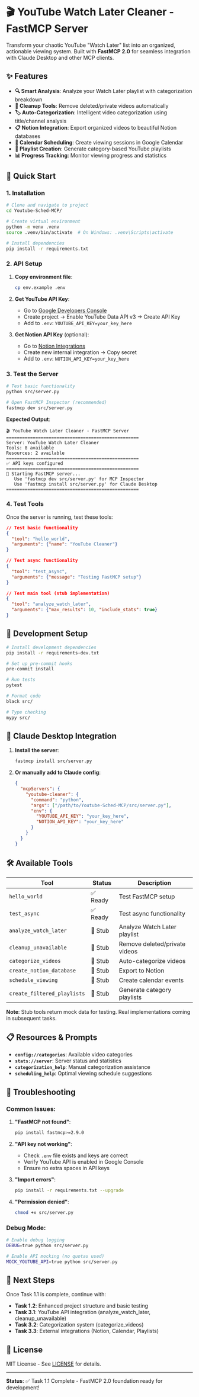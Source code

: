 # 🎬 YouTube Watch Later Cleaner - FastMCP Server

Transform your chaotic YouTube "Watch Later" list into an organized, actionable viewing system. Built with **FastMCP 2.0** for seamless integration with Claude Desktop and other MCP clients.

## ✨ Features

- **🔍 Smart Analysis**: Analyze your Watch Later playlist with categorization breakdown
- **🧹 Cleanup Tools**: Remove deleted/private videos automatically
- **🏷️ Auto-Categorization**: Intelligent video categorization using title/channel analysis
- **📋 Notion Integration**: Export organized videos to beautiful Notion databases
- **📅 Calendar Scheduling**: Create viewing sessions in Google Calendar
- **🎵 Playlist Creation**: Generate category-based YouTube playlists
- **📊 Progress Tracking**: Monitor viewing progress and statistics

## 🚀 Quick Start

### 1. Installation

```bash
# Clone and navigate to project
cd Youtube-Sched-MCP/

# Create virtual environment
python -m venv .venv
source .venv/bin/activate  # On Windows: .venv\Scripts\activate

# Install dependencies
pip install -r requirements.txt
```

### 2. API Setup

1. **Copy environment file**:

   ```bash
   cp env.example .env
   ```

2. **Get YouTube API Key**:

   - Go to [Google Developers Console](https://console.developers.google.com/)
   - Create project → Enable YouTube Data API v3 → Create API Key
   - Add to `.env`: `YOUTUBE_API_KEY=your_key_here`

3. **Get Notion API Key** (optional):
   - Go to [Notion Integrations](https://www.notion.so/my-integrations)
   - Create new internal integration → Copy secret
   - Add to `.env`: `NOTION_API_KEY=your_key_here`

### 3. Test the Server

```bash
# Test basic functionality
python src/server.py

# Open FastMCP Inspector (recommended)
fastmcp dev src/server.py
```

**Expected Output**:

```
🎬 YouTube Watch Later Cleaner - FastMCP Server
==================================================
Server: YouTube Watch Later Cleaner
Tools: 8 available
Resources: 2 available
==================================================
✅ API keys configured
==================================================
🚀 Starting FastMCP server...
   Use 'fastmcp dev src/server.py' for MCP Inspector
   Use 'fastmcp install src/server.py' for Claude Desktop
==================================================
```

### 4. Test Tools

Once the server is running, test these tools:

```json
// Test basic functionality
{
  "tool": "hello_world",
  "arguments": {"name": "YouTube Cleaner"}
}

// Test async functionality
{
  "tool": "test_async",
  "arguments": {"message": "Testing FastMCP setup"}
}

// Test main tool (stub implementation)
{
  "tool": "analyze_watch_later",
  "arguments": {"max_results": 10, "include_stats": true}
}
```

## 🔧 Development Setup

```bash
# Install development dependencies
pip install -r requirements-dev.txt

# Set up pre-commit hooks
pre-commit install

# Run tests
pytest

# Format code
black src/

# Type checking
mypy src/
```

## 📱 Claude Desktop Integration

1. **Install the server**:

   ```bash
   fastmcp install src/server.py
   ```

2. **Or manually add to Claude config**:
   ```json
   {
     "mcpServers": {
       "youtube-cleaner": {
         "command": "python",
         "args": ["/path/to/Youtube-Sched-MCP/src/server.py"],
         "env": {
           "YOUTUBE_API_KEY": "your_key_here",
           "NOTION_API_KEY": "your_key_here"
         }
       }
     }
   }
   ```

## 🛠️ Available Tools

| Tool                        | Status   | Description                   |
| --------------------------- | -------- | ----------------------------- |
| `hello_world`               | ✅ Ready | Test FastMCP setup            |
| `test_async`                | ✅ Ready | Test async functionality      |
| `analyze_watch_later`       | 🚧 Stub  | Analyze Watch Later playlist  |
| `cleanup_unavailable`       | 🚧 Stub  | Remove deleted/private videos |
| `categorize_videos`         | 🚧 Stub  | Auto-categorize videos        |
| `create_notion_database`    | 🚧 Stub  | Export to Notion              |
| `schedule_viewing`          | 🚧 Stub  | Create calendar events        |
| `create_filtered_playlists` | 🚧 Stub  | Generate category playlists   |

**Note**: Stub tools return mock data for testing. Real implementations coming in subsequent tasks.

## 📋 Resources & Prompts

- **`config://categories`**: Available video categories
- **`stats://server`**: Server status and statistics
- **`categorization_help`**: Manual categorization assistance
- **`scheduling_help`**: Optimal viewing schedule suggestions

## 🐛 Troubleshooting

### Common Issues:

1. **"FastMCP not found"**:

   ```bash
   pip install fastmcp>=2.9.0
   ```

2. **"API key not working"**:

   - Check `.env` file exists and keys are correct
   - Verify YouTube API is enabled in Google Console
   - Ensure no extra spaces in API keys

3. **"Import errors"**:

   ```bash
   pip install -r requirements.txt --upgrade
   ```

4. **"Permission denied"**:
   ```bash
   chmod +x src/server.py
   ```

### Debug Mode:

```bash
# Enable debug logging
DEBUG=true python src/server.py

# Enable API mocking (no quotas used)
MOCK_YOUTUBE_API=true python src/server.py
```

## 📖 Next Steps

Once Task 1.1 is complete, continue with:

- **Task 1.2**: Enhanced project structure and basic testing
- **Task 3.1**: YouTube API integration (analyze_watch_later, cleanup_unavailable)
- **Task 3.2**: Categorization system (categorize_videos)
- **Task 3.3**: External integrations (Notion, Calendar, Playlists)

## 📄 License

MIT License - See [LICENSE](LICENSE) for details.

---

**Status**: ✅ Task 1.1 Complete - FastMCP 2.0 foundation ready for development!
